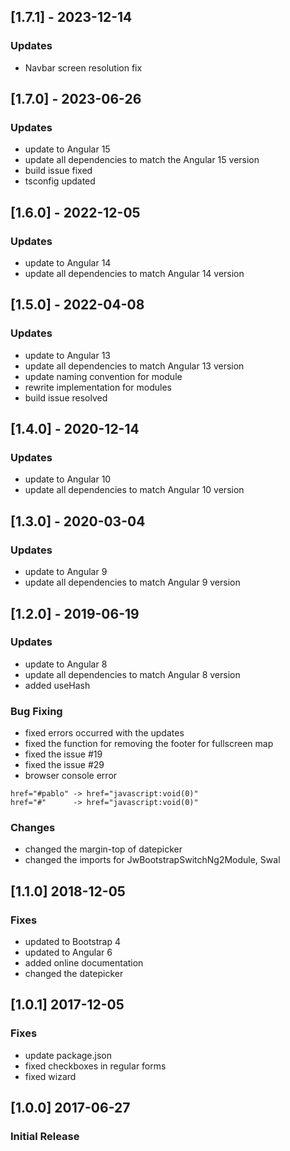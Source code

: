 ## [1.7.1] - 2023-12-14
### Updates
- Navbar screen resolution fix
  
## [1.7.0] - 2023-06-26
### Updates
- update to Angular 15
- update all dependencies to match the Angular 15 version
- build issue fixed
- tsconfig updated

## [1.6.0] - 2022-12-05
### Updates
- update to Angular 14
- update all dependencies to match Angular 14 version

## [1.5.0] - 2022-04-08
### Updates
- update to Angular 13
- update all dependencies to match Angular 13 version
- update naming convention for module
- rewrite implementation for modules
- build issue resolved

## [1.4.0] - 2020-12-14
### Updates
- update to Angular 10
- update all dependencies to match Angular 10 version

## [1.3.0] - 2020-03-04
### Updates
- update to Angular 9
- update all dependencies to match Angular 9 version

## [1.2.0] - 2019-06-19
### Updates
- update to Angular 8
- update all dependencies to match Angular 8 version
- added useHash
### Bug Fixing
- fixed errors occurred with the updates
- fixed the function for removing the footer for fullscreen map
- fixed the issue #19
- fixed the issue #29
- browser console error
```
href="#pablo" -> href="javascript:void(0)"
href="#"      -> href="javascript:void(0)"
```
### Changes
- changed the margin-top of datepicker
- changed the imports for JwBootstrapSwitchNg2Module, Swal

## [1.1.0] 2018-12-05
### Fixes
- updated to Bootstrap 4
- updated to Angular 6
- added online documentation
- changed the datepicker

## [1.0.1] 2017-12-05
### Fixes
- update package.json
- fixed checkboxes in regular forms
- fixed wizard

## [1.0.0] 2017-06-27
### Initial Release
